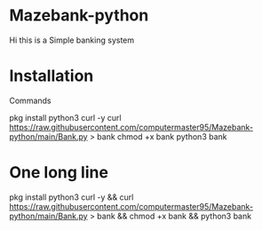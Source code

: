 # Mazebank-python

Hi this is a  Simple banking system

# Installation
 
  Commands 
  
  pkg install python3 curl -y
  curl https://raw.githubusercontent.com/computermaster95/Mazebank-python/main/Bank.py > bank
  chmod +x bank
  python3 bank
  
  
  # One long line 
  
  pkg install python3 curl -y && curl https://raw.githubusercontent.com/computermaster95/Mazebank-python/main/Bank.py > bank && chmod +x bank && python3 bank

